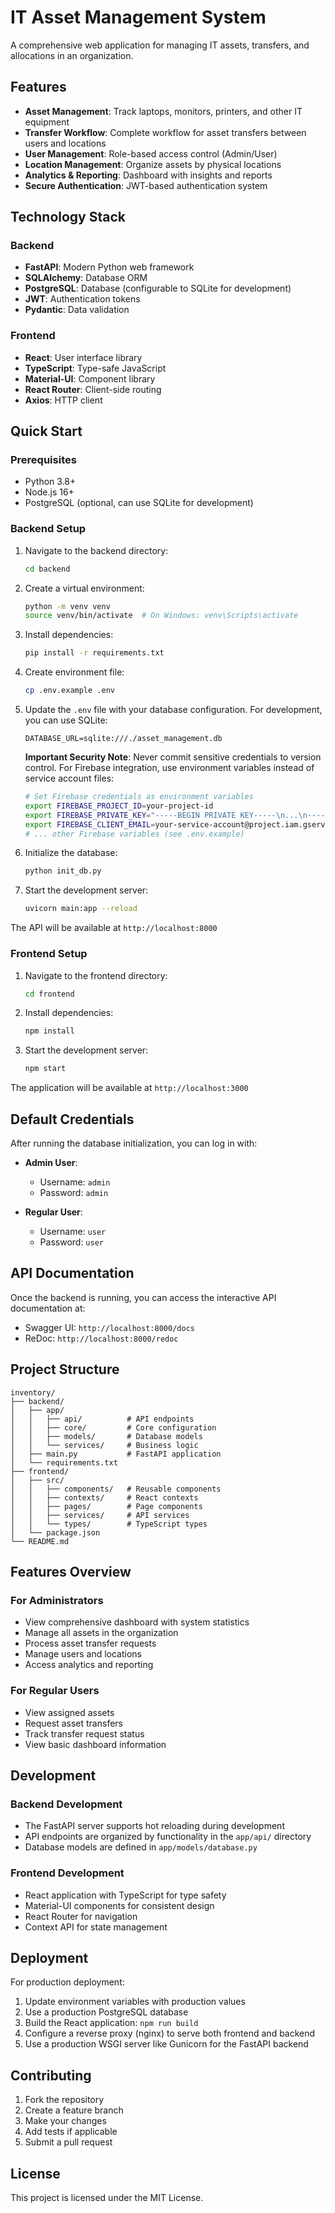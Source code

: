 # IT Asset Management System

A comprehensive web application for managing IT assets, transfers, and allocations in an organization.

## Features

- **Asset Management**: Track laptops, monitors, printers, and other IT equipment
- **Transfer Workflow**: Complete workflow for asset transfers between users and locations
- **User Management**: Role-based access control (Admin/User)
- **Location Management**: Organize assets by physical locations
- **Analytics & Reporting**: Dashboard with insights and reports
- **Secure Authentication**: JWT-based authentication system

## Technology Stack

### Backend
- **FastAPI**: Modern Python web framework
- **SQLAlchemy**: Database ORM
- **PostgreSQL**: Database (configurable to SQLite for development)
- **JWT**: Authentication tokens
- **Pydantic**: Data validation

### Frontend
- **React**: User interface library
- **TypeScript**: Type-safe JavaScript
- **Material-UI**: Component library
- **React Router**: Client-side routing
- **Axios**: HTTP client

## Quick Start

### Prerequisites
- Python 3.8+
- Node.js 16+
- PostgreSQL (optional, can use SQLite for development)

### Backend Setup

1. Navigate to the backend directory:
   ```bash
   cd backend
   ```

2. Create a virtual environment:
   ```bash
   python -m venv venv
   source venv/bin/activate  # On Windows: venv\Scripts\activate
   ```

3. Install dependencies:
   ```bash
   pip install -r requirements.txt
   ```

4. Create environment file:
   ```bash
   cp .env.example .env
   ```

5. Update the `.env` file with your database configuration. For development, you can use SQLite:
   ```
   DATABASE_URL=sqlite:///./asset_management.db
   ```

   **Important Security Note**: Never commit sensitive credentials to version control. 
   For Firebase integration, use environment variables instead of service account files:
   
   ```bash
   # Set Firebase credentials as environment variables
   export FIREBASE_PROJECT_ID=your-project-id
   export FIREBASE_PRIVATE_KEY="-----BEGIN PRIVATE KEY-----\n...\n-----END PRIVATE KEY-----\n"
   export FIREBASE_CLIENT_EMAIL=your-service-account@project.iam.gserviceaccount.com
   # ... other Firebase variables (see .env.example)
   ```

6. Initialize the database:
   ```bash
   python init_db.py
   ```

7. Start the development server:
   ```bash
   uvicorn main:app --reload
   ```

The API will be available at `http://localhost:8000`

### Frontend Setup

1. Navigate to the frontend directory:
   ```bash
   cd frontend
   ```

2. Install dependencies:
   ```bash
   npm install
   ```

3. Start the development server:
   ```bash
   npm start
   ```

The application will be available at `http://localhost:3000`

## Default Credentials

After running the database initialization, you can log in with:

- **Admin User**: 
  - Username: `admin`
  - Password: `admin`

- **Regular User**:
  - Username: `user`
  - Password: `user`

## API Documentation

Once the backend is running, you can access the interactive API documentation at:
- Swagger UI: `http://localhost:8000/docs`
- ReDoc: `http://localhost:8000/redoc`

## Project Structure

```
inventory/
├── backend/
│   ├── app/
│   │   ├── api/          # API endpoints
│   │   ├── core/         # Core configuration
│   │   ├── models/       # Database models
│   │   └── services/     # Business logic
│   ├── main.py           # FastAPI application
│   └── requirements.txt
├── frontend/
│   ├── src/
│   │   ├── components/   # Reusable components
│   │   ├── contexts/     # React contexts
│   │   ├── pages/        # Page components
│   │   ├── services/     # API services
│   │   └── types/        # TypeScript types
│   └── package.json
└── README.md
```

## Features Overview

### For Administrators
- View comprehensive dashboard with system statistics
- Manage all assets in the organization
- Process asset transfer requests
- Manage users and locations
- Access analytics and reporting

### For Regular Users
- View assigned assets
- Request asset transfers
- Track transfer request status
- View basic dashboard information

## Development

### Backend Development
- The FastAPI server supports hot reloading during development
- API endpoints are organized by functionality in the `app/api/` directory
- Database models are defined in `app/models/database.py`

### Frontend Development
- React application with TypeScript for type safety
- Material-UI components for consistent design
- React Router for navigation
- Context API for state management

## Deployment

For production deployment:

1. Update environment variables with production values
2. Use a production PostgreSQL database
3. Build the React application: `npm run build`
4. Configure a reverse proxy (nginx) to serve both frontend and backend
5. Use a production WSGI server like Gunicorn for the FastAPI backend

## Contributing

1. Fork the repository
2. Create a feature branch
3. Make your changes
4. Add tests if applicable
5. Submit a pull request

## License

This project is licensed under the MIT License.

